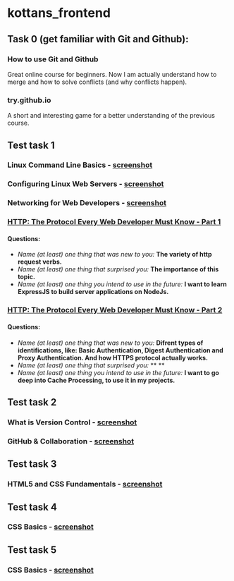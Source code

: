 # kottans_frontend

## Task 0 (get familiar with Git and Github):

### How to use Git and Github
Great online course for beginners. Now I am actually understand how to merge and how to solve conflicts (and why conflicts happen).

### try.github.io
A short and interesting game for a better understanding of the previous course.

## Test task 1

### Linux Command Line Basics - [screenshot](https://raw.githubusercontent.com/iammiro/kottans_frontend/master/task_1/shell.png)

### Configuring Linux Web Servers - [screenshot](https://raw.githubusercontent.com/iammiro/kottans_frontend/master/task_1/conf_web_server.png)

### Networking for Web Developers - [screenshot](https://raw.githubusercontent.com/iammiro/kottans_frontend/master/task_1/networking_for-web_developers.png)

### [HTTP: The Protocol Every Web Developer Must Know - Part 1](https://code.tutsplus.com/tutorials/http-the-protocol-every-web-developer-must-know-part-1--net-31177)
#### Questions:
- _Name (at least) one thing that was new to you:_ **The variety of http request verbs.**
- _Name (at least) one thing that surprised you:_ **The importance of this topic.**
- _Name (at least) one thing you intend to use in the future:_ **I want to learn ExpressJS to build server applications on NodeJs.**

### [HTTP: The Protocol Every Web Developer Must Know - Part 2](https://code.tutsplus.com/tutorials/http-the-protocol-every-web-developer-must-know-part-2--net-31155)
#### Questions:
- _Name (at least) one thing that was new to you:_ **Difrent types of identifications, like: Basic Authentication, Digest Authentication and
Proxy Authentication. And how HTTPS protocol actually works.**
- _Name (at least) one thing that surprised you:_ ** **
- _Name (at least) one thing you intend to use in the future:_ **I want to go deep into Cache Processing, to use it in my projects.**

## Test task 2

### What is Version Control - [screenshot](https://raw.githubusercontent.com/iammiro/kottans_frontend/master/task_2/Version_Control_with_Git.png)

### GitHub & Collaboration - [screenshot](https://raw.githubusercontent.com/iammiro/kottans_frontend/master/task_2/GitHub_Collaboration.png)

## Test task 3

### HTML5 and CSS Fundamentals - [screenshot](https://raw.githubusercontent.com/iammiro/kottans_frontend/master/task_3/HTML5.0x.png)

## Test task 4

### CSS Basics - [screenshot](https://raw.githubusercontent.com/iammiro/kottans_frontend/master/task_4/CSS.0x.png)

## Test task 5

### CSS Basics - [screenshot](https://raw.githubusercontent.com/iammiro/kottans_frontend/master/task_5/Screenshot.png)